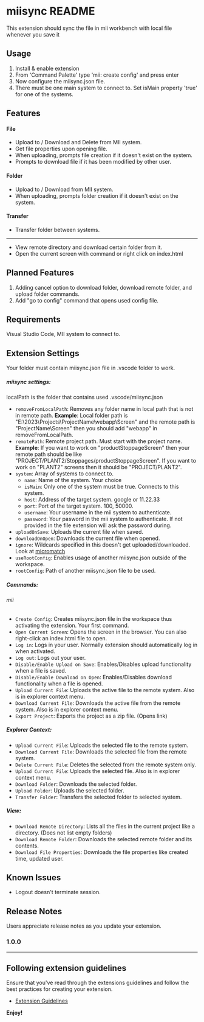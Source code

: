
# miisync README

This extension should sync the file in mii workbench with local file whenever you save it

## Usage

1. Install & enable extension
2. From 'Command Palette' type 'mii: create config' and press enter
4. Now configure the miisync.json file.
5. There must be one main system to connect to. Set isMain property 'true' for one of the systems.


## Features

#### File
- Upload to / Download and Delete from MII system.
- Get file properties upon opening file.
- When uploading, prompts file creation if it doesn't exist on the system.
- Prompts to download file if it has been modified by other user.
#### Folder
- Upload to / Download from MII system.
- When uploading, prompts folder creation if it doesn't exist on the system.
#### Transfer
- Transfer folder between systems.
------------

- View remote directory and download certain folder from it.
- Open the current screen with command or right click on index.html

## Planned Features
 
1. Adding cancel option to download folder, download remote folder, and upload folder commands.
2. Add "go to config" command that opens used config file.

## Requirements

Visual Studio Code, MII system to connect to.

## Extension Settings

Your folder must contain miisync.json file in .vscode folder to work.

##### miisync settings:
localPath is the folder that contains used .vscode/miisync.json
* `removeFromLocalPath`: Removes any folder name in local path that is not in remote path.
**Example**: Local folder path is "E:\2023\Projects\ProjectName\webapp\Screen" and the remote path is "ProjectName\Screen" then you should add "webapp" in removeFromLocalPath. 
* `remotePath`: Remote project path. Must start with the project name.
**Example**: If you want to work on "productStoppageScreen" then your remote path should be like "PROJECT/PLANT2/Stoppages/productStoppageScreen". If you want to work on "PLANT2" screens then it should be "PROJECT/PLANT2".
* `system`: Array of systems to connect to.
    * `name`: Name of the system. Your choice
    * `isMain`: Only one of the system must be true. Connects to this system.
    * `host`: Address of the target system. google or 11.22.33
    * `port`: Port of the target system. 100, 50000.
    * `username`: Your username in the mii system to authenticate.
    * `password`: Your pasword in the mii system to authenticate. If not provided in the file extension will ask the password during.
* `uploadOnSave`: Uploads the current file when saved.
* `downloadOnOpen`: Downloads the current file when opened.
* `ignore`: Wildcards specified in this doesn't get uploaded/downloaded. Look at [micromatch](https://github.com/micromatch/micromatch)
* `useRootConfig`: Enables usage of another miisync.json outside of the workspace.
* `rootConfig`: Path of another miisync.json file to be used.

##### Commands:

###### mii
* `Create Config`: Creates miisync.json file in the workspace thus activating the extension. Your first command.
* `Open Current Screen`: Opens the screen in the browser. You can also right-click an index.html file to open.
* `Log in`: Logs in your user. Normally extension should automatically log in when activated.
* `Log out`: Logs out your user. 
* `Disable/Enable Upload on Save`: Enables/Disables upload functionality when a file is saved. 
* `Disable/Enable Download on Open`: Enables/Disables download functionality when a file is opened. 
* `Upload Current File`: Uploads the active file to the remote system. Also is in explorer context menu.
* `Download Current File`: Downloads the active file from the remote system. Also is in explorer context menu.
* `Export Project`: Exports the project as a zip file. (Opens link)


##### Explorer Context:
* `Upload Current File`: Uploads the selected file to the remote system.
* `Download Current File`: Downloads the selected file from the remote system.
* `Delete Current File`: Deletes the selected from the remote system only.
* `Upload Current File`: Uploads the selected file. Also is in explorer context menu. 
* `Download Folder`: Downloads the selected folder.
* `Upload Folder`: Uploads the selected folder.
* `Transfer Folder`: Transfers the selected folder to selected system.

##### View:
* `Download Remote Directory`: Lists all the files in the current project like a directory. (Does not list empty folders)
* `Download Remote Folder`: Downloads the selected remote folder and its contents.
* `Download File Properties`: Downloads the file properties like created time, updated user.

## Known Issues

- Logout doesn't terminate session.

## Release Notes

Users appreciate release notes as you update your extension.

### 1.0.0

---

## Following extension guidelines

Ensure that you've read through the extensions guidelines and follow the best practices for creating your extension.

* [Extension Guidelines](https://code.visualstudio.com/api/references/extension-guidelines)

**Enjoy!**
